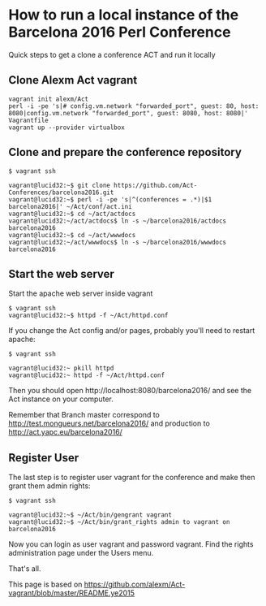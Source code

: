 How to run a local instance of the Barcelona 2016 Perl Conference
=================================================================

Quick steps to get a clone a conference ACT and run it locally

Clone Alexm Act vagrant
-----------------------

    vagrant init alexm/Act
    perl -i -pe 's|# config.vm.network "forwarded_port", guest: 80, host: 8080|config.vm.network "forwarded_port", guest: 8080, host: 8080|' Vagrantfile
    vagrant up --provider virtualbox

Clone and prepare the conference repository
-------------------------------------------

    $ vagrant ssh

    vagrant@lucid32:~$ git clone https://github.com/Act-Conferences/barcelona2016.git
    vagrant@lucid32:~$ perl -i -pe 's|^(conferences = .*)|$1 barcelona2016|' ~/Act/conf/act.ini
    vagrant@lucid32:~$ cd ~/act/actdocs
    vagrant@lucid32:~/act/actdocs$ ln -s ~/barcelona2016/actdocs barcelona2016
    vagrant@lucid32:~$ cd ~/act/wwwdocs
    vagrant@lucid32:~/act/wwwdocs$ ln -s ~/barcelona2016/wwwdocs barcelona2016

Start the web server
--------------------

Start the apache web server inside vagrant

    $ vagrant ssh
    vagrant@lucid32:~$ httpd -f ~/Act/httpd.conf

If you change the Act config and/or pages, probably you'll need
to restart apache:

    $ vagrant ssh

    vagrant@lucid32:~ pkill httpd
    vagrant@lucid32:~ httpd -f ~/Act/httpd.conf


Then you should open http://localhost:8080/barcelona2016/ and see the
Act instance on your computer.

Remember that Branch master correspond to http://test.mongueurs.net/barcelona2016/ and production to http://act.yapc.eu/barcelona2016/ 


Register User
-------------

The last step is to register user vagrant for the conference and
make then grant them admin rights:

    $ vagrant ssh

    vagrant@lucid32:~$ ~/Act/bin/gengrant vagrant
    vagrant@lucid32:~$ ~/Act/bin/grant_rights admin to vagrant on barcelona2016

Now you can login as user vagrant and password vagrant. Find the
rights administration page under the Users menu.


That's all.

This page is based on https://github.com/alexm/Act-vagrant/blob/master/README.ye2015

